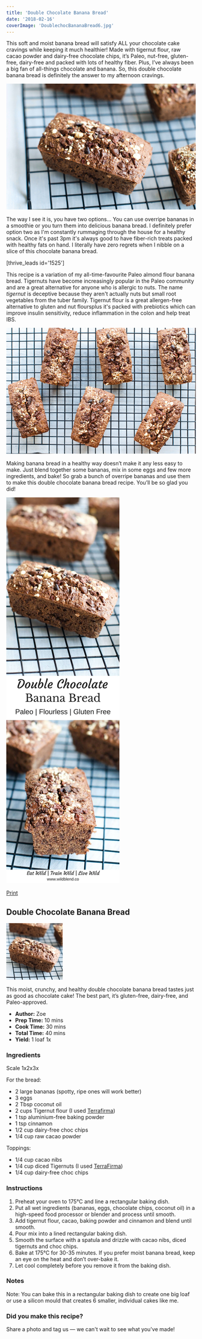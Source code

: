 ```yaml
---
title: 'Double Chocolate Banana Bread'
date: '2018-02-16'
coverImage: 'DoublechocBananaBread6.jpg'
---
```


This soft and moist banana bread will satisfy ALL your chocolate cake cravings while keeping it much healthier! Made with tigernut flour, raw cacao powder and dairy-free chocolate chips, it’s Paleo, nut-free, gluten-free, dairy-free and packed with lots of healthy fiber. Plus, I’ve always been a big fan of all-things chocolate and banana. So, this double chocolate banana bread is definitely the answer to my afternoon cravings.

![](images/DoublechocBananaBread6.jpg)

The way I see it is, you have two options... You can use overripe bananas in a smoothie or you turn them into delicious banana bread. I definitely prefer option two as I'm constantly rummaging through the house for a healthy snack. Once it's past 3pm it's always good to have fiber-rich treats packed with healthy fats on hand. I literally have zero regrets when I nibble on a slice of this chocolate banana bread.

\[thrive_leads id='1525'\]

This recipe is a variation of my all-time-favourite Paleo almond flour banana bread. Tigernuts have become increasingly popular in the Paleo community and are a great alternative for anyone who is allergic to nuts. The name _tigernut_ is deceptive because they aren't actually nuts but small root vegetables from the tuber family. Tigernut flour is a great allergen-free alternative to gluten and nut floursplus it's packed with prebiotics which can improve insulin sensitivity, reduce inflammation in the colon and help treat IBS.

![Double Chocolate Banana Bread](images/DoublechocBananaBread2.jpg)

Making banana bread in a healthy way doesn’t make it any less easy to make. Just blend together some bananas, mix in some eggs and few more ingredients, and bake! So grab a bunch of overripe bananas and use them to make this double chocolate banana bread recipe. You’ll be so glad you did!

![Double Chocolate Banana Bread](images/Pin-Double-Choc-Banana-Bread.jpg)

[Print](http://localhost:10003/double-chocolate-banana-bread/print/1857/)

## Double Chocolate Banana Bread

![Double Chocolate Banana Bread](images/double-choc-banana-bread-schema.jpg)

This moist, crunchy, and healthy double chocolate banana bread tastes just as good as chocolate cake! The best part, it’s gluten-free, dairy-free, and Paleo-approved.

- **Author:** Zoe
- **Prep Time:** 10 mins
- **Cook Time:** 30 mins
- **Total Time:** 40 mins
- **Yield:** 1 loaf 1x

### Ingredients

Scale 1x2x3x

For the bread:

- 2 large bananas (spotty, ripe ones will work better)
- 3 eggs
- 2 Tbsp coconut oil
- 2 cups Tigernut flour (I used [Terrafirma](https://www.terrafirmafoods.com.au/product/tigernut-flour/))
- 1 tsp aluminium-free baking powder
- 1 tsp cinnamon
- 1/2 cup dairy-free choc chips
- 1/4 cup raw cacao powder

Toppings:

- 1/4 cup cacao nibs
- 1/4 cup diced Tigernuts (I used [TerraFirma](https://www.terrafirmafoods.com.au/product/180g-diced-tigernuts/))
- 1/4 cup dairy-free choc chips

### Instructions

1. Preheat your oven to 175°C and line a rectangular baking dish.
2. Put all wet ingredients (bananas, eggs, chocolate chips, coconut oil) in a high-speed food processor or blender and process until smooth.
3. Add tigernut flour, cacao, baking powder and cinnamon and blend until smooth.
4. Pour mix into a lined rectangular baking dish.
5. Smooth the surface with a spatula and drizzle with cacao nibs, diced tigernuts and choc chips.
6. Bake at 175°C for 30-35 minutes. If you prefer moist banana bread, keep an eye on the heat and don’t over-bake it.
7. Let cool completely before you remove it from the baking dish.

### Notes

Note: You can bake this in a rectangular baking dish to create one big loaf or use a silicon mould that creates 6 smaller, individual cakes like me.

### Did you make this recipe?

Share a photo and tag us — we can't wait to see what you've made!

<script type="text/javascript">(function(){ var buttonClass = 'tasty-recipes-scale-button', buttonActiveClass = 'tasty-recipes-scale-button-active', buttons = document.querySelectorAll('.tasty-recipes-scale-button'); if ( ! buttons ) { return; } /* frac.js (C) 2012-present SheetJS -- http://sheetjs.com */ /* bothEquals() avoids use of &&, which gets prettified by WordPress. */ var bothEquals = function( d1, d2, D ) { var ret = 0; if (d1<=D) { ret++; } if (d2<=D) { ret++; } return ret === 2; }; var frac=function frac(x,D,mixed){var n1=Math.floor(x),d1=1;var n2=n1+1,d2=1;if(x!==n1)while(bothEquals(d1,d2,D)){var m=(n1+n2)/(d1+d2);if(x===m){if(d1+d2<=D){d1+=d2;n1+=n2;d2=D+1}else if(d1>d2)d2=D+1;else d1=D+1;break}else if(x<m){n2=n1+n2;d2=d1+d2}else{n1=n1+n2;d1=d1+d2}}if(d1>D){d1=d2;n1=n2}if(!mixed)return[0,n1,d1];var q=Math.floor(n1/d1);return[q,n1-q*d1,d1]};frac.cont=function cont(x,D,mixed){var sgn=x<0?-1:1;var B=x*sgn;var P_2=0,P_1=1,P=0;var Q_2=1,Q_1=0,Q=0;var A=Math.floor(B);while(Q_1<D){A=Math.floor(B);P=A*P_1+P_2;Q=A*Q_1+Q_2;if(B-A<5e-8)break;B=1/(B-A);P_2=P_1;P_1=P;Q_2=Q_1;Q_1=Q}if(Q>D){if(Q_1>D){Q=Q_2;P=P_2}else{Q=Q_1;P=P_1}}if(!mixed)return[0,sgn*P,Q];var q=Math.floor(sgn*P/Q);return[q,sgn*P-q*Q,Q]}; buttons.forEach(function(button){ button.addEventListener('click', function(event){ event.preventDefault(); var recipe = event.target.closest('.tasty-recipes'); if ( ! recipe ) { return; } var otherButtons = recipe.querySelectorAll('.' + buttonClass); otherButtons.forEach(function(bt){ bt.classList.remove(buttonActiveClass); }); button.classList.add(buttonActiveClass); <div></div> /* Scales all scalable amounts. */ var scalables = recipe.querySelectorAll('span[data-amount]'); var buttonAmount = parseFloat( button.dataset.amount ); scalables.forEach(function(scalable){ var amount = parseFloat( scalable.dataset.amount ) * buttonAmount; if ( parseFloat( amount ) !== parseInt( amount ) ) { var amountArray = frac.cont( amount, 9, true ); var newAmount = ''; if ( amountArray[1] !== 0 ) { newAmount = amountArray[1] + '/' + amountArray[2]; } if ( newAmount ) { newAmount = ' ' + newAmount; } if ( amountArray[0] ) { newAmount = amountArray[0] + newAmount; } amount = newAmount; } if ( typeof scalable.dataset.unit !== 'undefined' ) { amount += ' ' + scalable.dataset.unit; } scalable.innerText = amount; }); /* Appends " (x2)" indicator. */ var nonNumerics = recipe.querySelectorAll('[data-has-non-numeric-amount]'); nonNumerics.forEach(function(nonNumeric){ var indicator = nonNumeric.querySelector('span[data-non-numeric-label]'); if ( indicator ) { nonNumeric.removeChild(indicator); } if ( 1 !== buttonAmount ) { var indicator = document.createElement('span'); indicator.setAttribute('data-non-numeric-label', true); var text = document.createTextNode(' (x' + buttonAmount + ')'); indicator.appendChild(text); nonNumeric.appendChild(indicator); } }); }); }); }()); <div></div></script>

